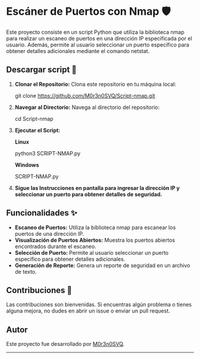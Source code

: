 # Escáner de Puertos con Nmap 🛡️

Este proyecto consiste en un script Python que utiliza la biblioteca nmap para realizar un escaneo de puertos en una dirección IP especificada por el usuario. Además, permite al usuario seleccionar un puerto específico para obtener detalles adicionales mediante el comando netstat.

## Descargar script 🚀

1. **Clonar el Repositorio:** Clona este repositorio en tu máquina local:

    git clone https://github.com/M0r3n0SVQ/Script-nmap.git

3. **Navegar al Directorio:** Navega al directorio del repositorio:

    cd Script-nmap

4. **Ejecutar el Script:**

   **Linux**
   
   python3 SCRIPT-NMAP.py

   **Windows**
   
   SCRIPT-NMAP.py

6. **Sigue las Instrucciones en pantalla para ingresar la dirección IP y seleccionar un puerto para obtener detalles de seguridad.**

## Funcionalidades ✨

- **Escaneo de Puertos:** Utiliza la biblioteca nmap para escanear los puertos de una dirección IP.
- **Visualización de Puertos Abiertos:** Muestra los puertos abiertos encontrados durante el escaneo.
- **Selección de Puerto:** Permite al usuario seleccionar un puerto específico para obtener detalles adicionales.
- **Generación de Reporte:** Genera un reporte de seguridad en un archivo de texto.

## Contribuciones 🤝

Las contribuciones son bienvenidas. Si encuentras algún problema o tienes alguna mejora, no dudes en abrir un issue o enviar un pull request.

## Autor

Este proyecto fue desarrollado por [M0r3n0SVQ](https://github.com/M0r3n0SVQ).

---
